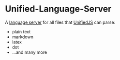 Unified-Language-Server
=======================

A [language server](http://langserver.org) for all files that [UnifiedJS]() can parse:  
* plain text
* markdown
* latex
* dot
* ...and many more



